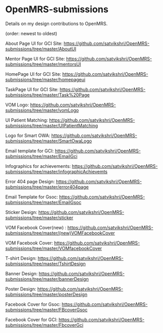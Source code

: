# OpenMRS-submissions
Details on my design contributions to OpenMRS.

(order: newest to oldest)

About Page UI for GCI Site: https://github.com/satvikshri/OpenMRS-submissions/tree/master/AboutUI

Mentor Page UI for GCI Site: https://github.com/satvikshri/OpenMRS-submissions/tree/master/mentorsUI

HomePage UI for GCI Site: https://github.com/satvikshri/OpenMRS-submissions/tree/master/homepageui

TaskPage UI for GCI Site: https://github.com/satvikshri/OpenMRS-submissions/tree/master/Task%20Page

VOM Logo: https://github.com/satvikshri/OpenMRS-submissions/tree/master/vomLogo

UI Patient Matching: https://github.com/satvikshri/OpenMRS-submissions/tree/master/UIPatientMatching

Logo for Smart OWA: https://github.com/satvikshri/OpenMRS-submissions/tree/master/SmartOwaLogo

Email template for GCI: https://github.com/satvikshri/OpenMRS-submissions/tree/master/EmailGci

Infographics for achievements: https://github.com/satvikshri/OpenMRS-submissions/tree/master/infographicAchievemts

Error 404 page Design: https://github.com/satvikshri/OpenMRS-submissions/tree/master/error404page

Email Template for Gsoc: https://github.com/satvikshri/OpenMRS-submissions/tree/master/EmailGsoc

Sticker Design: https://github.com/satvikshri/OpenMRS-submissions/tree/master/sticker

VOM Facebook Cover(new) : https://github.com/satvikshri/OpenMRS-submissions/tree/master/(new)VOMFacebookCover

VOM Facebook Cover: https://github.com/satvikshri/OpenMRS-submissions/tree/master/VOMfacebookCover

T-shirt Design: https://github.com/satvikshri/OpenMRS-submissions/tree/master/TshirtDesign

Banner Design: https://github.com/satvikshri/OpenMRS-submissions/tree/master/bannerDesign

Poster Design: https://github.com/satvikshri/OpenMRS-submissions/tree/master/posterDesign

Facebook Cover for Gsoc: https://github.com/satvikshri/OpenMRS-submissions/tree/master/FBcoverGsoc

Facebook Cover for GCI: https://github.com/satvikshri/OpenMRS-submissions/tree/master/FbcoverGci
